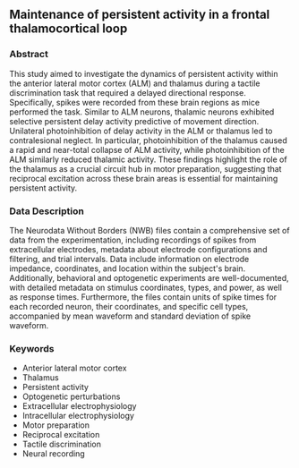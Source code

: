 ## Maintenance of persistent activity in a frontal thalamocortical loop

### Abstract
This study aimed to investigate the dynamics of persistent activity within the anterior lateral motor cortex (ALM) and thalamus during a tactile discrimination task that required a delayed directional response. Specifically, spikes were recorded from these brain regions as mice performed the task. Similar to ALM neurons, thalamic neurons exhibited selective persistent delay activity predictive of movement direction. Unilateral photoinhibition of delay activity in the ALM or thalamus led to contralesional neglect. In particular, photoinhibition of the thalamus caused a rapid and near-total collapse of ALM activity, while photoinhibition of the ALM similarly reduced thalamic activity. These findings highlight the role of the thalamus as a crucial circuit hub in motor preparation, suggesting that reciprocal excitation across these brain areas is essential for maintaining persistent activity.

### Data Description
The Neurodata Without Borders (NWB) files contain a comprehensive set of data from the experimentation, including recordings of spikes from extracellular electrodes, metadata about electrode configurations and filtering, and trial intervals. Data include information on electrode impedance, coordinates, and location within the subject's brain. Additionally, behavioral and optogenetic experiments are well-documented, with detailed metadata on stimulus coordinates, types, and power, as well as response times. Furthermore, the files contain units of spike times for each recorded neuron, their coordinates, and specific cell types, accompanied by mean waveform and standard deviation of spike waveform.

### Keywords
- Anterior lateral motor cortex
- Thalamus
- Persistent activity
- Optogenetic perturbations
- Extracellular electrophysiology
- Intracellular electrophysiology
- Motor preparation
- Reciprocal excitation
- Tactile discrimination
- Neural recording